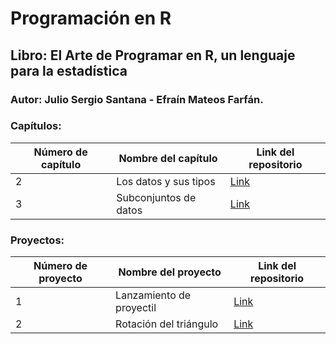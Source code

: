 # Programación en R

## Libro: El Arte de Programar en R, un lenguaje para la estadística

### Autor: Julio Sergio Santana - Efraín Mateos Farfán.

### Capítulos:

| Número de capítulo | Nombre del capítulo | Link del repositorio |
| ------------------ | ------------------- | -------------------- |
| 2 | Los datos y sus tipos | [Link](https://github.com/jairomqcode/ProgramacionR/blob/main/Cap%C3%ADtulo2.md) |
| 3 | Subconjuntos de datos | [Link](https://github.com/jairomqcode/ProgramacionR/blob/92f9199ce374920d899f112f97b9936d47214fa7/Cap%C3%ADtulo3.md) |

### Proyectos:

| Número de proyecto | Nombre del proyecto | Link del repositorio |
| ------------------ | ------------------- | -------------------- |
| 1 | Lanzamiento de proyectil | [Link](https://github.com/jairomqcode/ProgramacionR/blob/b2f86615bfcc47d956d9511773945f69b94d17ec/proyecto1.md) |
| 2 | Rotación del triángulo | [Link](https://github.com/jairomqcode/ProgramacionR/blob/9c817ca5835178010f10de3037d04981f152a638/proyecto2.md) |
